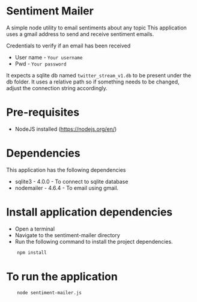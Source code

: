 # Sentiment Mailer
A simple node utility to email sentiments about any topic
This application uses a gmail address to send and receive sentiment emails.

Credentials to verify if an email has been received
* User name - `Your username`
* Pwd       - `Your password`

It expects a sqlite db named `twitter_stream_v1.db` to be present under the db folder.
It uses a relative path so if something needs to be changed, adjust the connection string accordingly.

# Pre-requisites
* NodeJS installed (https://nodejs.org/en/)

# Dependencies
This application has the following dependencies

* sqlite3 - 4.0.0 - To connect to sqlite database
* nodemailer - 4.6.4 - To email using gmail.


# Install application dependencies
* Open a terminal
* Navigate to the sentiment-mailer directory
* Run the following command to install the project dependencies.
```bash
    npm install
```
# To run the application
```bash
    node sentiment-mailer.js 
```
